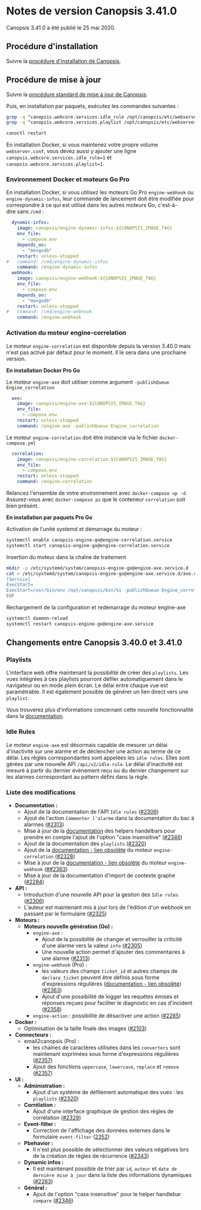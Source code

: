 # Notes de version Canopsis 3.41.0

Canopsis 3.41.0 a été publié le 25 mai 2020.

## Procédure d'installation

Suivre la [procédure d'installation de Canopsis](../guide-administration/installation/index.md).

## Procédure de mise à jour

Suivre la [procédure standard de mise à jour de Canopsis](../guide-administration/mise-a-jour/index.md).

Puis, en installation par paquets, exécutez les commandes suivantes :

```sh
grep -q ^canopsis.webcore.services.idle_rule /opt/canopsis/etc/webserver.conf || echo "canopsis.webcore.services.idle_rule=1" >> /opt/canopsis/etc/webserver.conf
grep -q ^canopsis.webcore.services.playlist /opt/canopsis/etc/webserver.conf || echo "canopsis.webcore.services.playlist=1" >> /opt/canopsis/etc/webserver.conf

canoctl restart
```

En installation Docker, si vous maintenez votre propre volume `webserver.conf`, vous devez aussi y ajouter une ligne `canopsis.webcore.services.idle_rule=1` et `canopsis.webcore.services.playlist=1`.

### Environnement Docker et moteurs Go Pro

En installation Docker, si vous utilisez les moteurs Go Pro `engine-webhook` ou `engine-dynamic-infos`, leur commande de lancement doit être modifiée pour correspondre à ce qui est utilisé dans les autres moteurs Go, c'est-à-dire sans `/cmd` :

```yaml hl_lines="9 18"
  dynamic-infos:
    image: canopsis/engine-dynamic-infos:${CANOPSIS_IMAGE_TAG}
    env_file:
      - compose.env
    depends_on:
      - "mongodb"
    restart: unless-stopped
#   command: /cmd/engine-dynamic-infos
    command: /engine-dynamic-infos
  webhook:
    image: canopsis/engine-webhook:${CANOPSIS_IMAGE_TAG}
    env_file:
      - compose.env
    depends_on:
      - "mongodb"
    restart: unless-stopped
#   command: /cmd/engine-webhook
    command: /engine-webhook
```

### Activation du moteur engine-correlation

Le moteur `engine-correlation` est disponible depuis la version 3.40.0 mais n'est pas activé par défaut pour le moment. Il le sera dans une prochaine version.

**En installation Docker Pro Go**

Le moteur `engine-axe` doit utiliser comme argument `-publishQueue Engine_correlation`

```yaml hl_lines="6"
  axe:
    image: canopsis/engine-axe:${CANOPSIS_IMAGE_TAG}
    env_file:
      - compose.env
    restart: unless-stopped
    command: /engine-axe -publishQueue Engine_correlation
```

Le moteur `engine-correlation` doit être instancié via le fichier `docker-compose.yml`

```yaml
  correlation:
    image: canopsis/engine-correlation:${CANOPSIS_IMAGE_TAG}
    env_file:
      - compose.env
    restart: unless-stopped
    command: /engine-correlation
```

Relancez l'ensemble de votre environnement avec `docker-compose up -d`. Assurez-vous avec `docker-compose ps` que le conteneur `correlation` soit bien présent.

**En installation par paquets Pro Go**

Activation de l'unité systemd et démarrage du moteur :

```sh
systemctl enable canopsis-engine-go@engine-correlation.service
systemctl start canopsis-engine-go@engine-correlation.service
```

Insertion du moteur dans la chaîne de traitement

```sh
mkdir -p /etc/systemd/system/canopsis-engine-go@engine-axe.service.d
cat > /etc/systemd/system/canopsis-engine-go@engine-axe.service.d/axe.conf << EOF
[Service]
ExecStart=
ExecStart=/usr/bin/env /opt/canopsis/bin/%i -publishQueue Engine_correlation
EOF
```
Rechargement de la configuration et redémarrage du moteur engine-axe

```sh
systemctl daemon-reload
systemctl restart canopsis-engine-go@engine-axe.service
```

## Changements entre Canopsis 3.40.0 et 3.41.0

### Playlists

L'interface web offre maintenant la possibilité de créer des `playlists`. Les vues intégrées à ces playlists pourront défiler automatiquement dans le navigateur ou en mode plein écran. Le délai entre chaque vue est paramétrable. Il est également possible de générer un lien direct vers une `playlist`.

Vous trouverez plus d'informations concernant cette nouvelle fonctionnalité dans la [documentation](../guide-utilisation/menu-administration/listes-de-lecture.md).

### Idle Rules

Le moteur `engine-axe` est désormais capable de mesurer un délai d'inactivité sur une alarme et de déclencher une action au terme de ce délai. Les règles correspondantes sont appelées les `idle rules`. Elles sont gérées par une nouvelle API `/api/v2/idle-rule`. Le délai d'inactivité est mesuré à partir du dernier évènement reçu ou du dernier changement sur les alarmes correspondant au pattern défini dans la règle.

### Liste des modifications

*  **Documentation :**
    *  Ajout de la documentation de l'API `Idle rules` ([#2306](https://git.canopsis.net/canopsis/canopsis/issues/2306))
    *  Ajout de l'action `Commenter l'alarme` dans la documentation du bac à alarmes ([#2313](https://git.canopsis.net/canopsis/canopsis/issues/2313))
    *  Mise à jour de la [documentation](../guide-utilisation/interface/helpers/index.md) des helpers handelbars pour prendre en compte l'ajout de l'option "case insensitive" ([#2346](https://git.canopsis.net/canopsis/canopsis/issues/2346))
    * Ajout de la documentation des `playlists` ([#2320](https://git.canopsis.net/canopsis/canopsis/issues/2320))
    * Ajout de la [documentation - lien obsolète]() du moteur `engine-correlation` ([#2328](https://git.canopsis.net/canopsis/canopsis/issues/2328))
    * Mise à jour de la [documentation - lien obsolète]() du moteur `engine-webhook` ([##2363](https://git.canopsis.net/canopsis/canopsis/issues/2363))
    * Mise à jour de la documentation d'import de contexte graphe ([#2284](https://git.canopsis.net/canopsis/canopsis/issues/2284))
*  **API :**
    *  Introduction d'une nouvelle API pour la gestion des `Idle rules` ([#2306](https://git.canopsis.net/canopsis/canopsis/issues/2306))
    *  L'auteur est maintenant mis à jour lors de l'édition d'un webhook en passant par le formulaire ([#2325](https://git.canopsis.net/canopsis/canopsis/issues/2325))
*  **Moteurs :**
    *  **Moteurs nouvelle génération (Go) :**
        *  `engine-axe` :
            *  Ajout de la possibilité de changer et verrouiller la criticité d'une alarme vers la valeur `info` ([#2305](https://git.canopsis.net/canopsis/canopsis/issues/2305))
            *  Une nouvelle action permet d'ajouter des commentaires à une alarme ([#2313](https://git.canopsis.net/canopsis/canopsis/issues/2313))
        *  `engine-webhook` (Pro) :
            *  les valeurs des champs `ticket_id` et autres champs de `declare_ticket` peuvent être définis sous forme d'expressions régulières ([documentation - lien obsolète]()) ([#2363](https://git.canopsis.net/canopsis/canopsis/issues/2363))
            *  Ajout d'une possibilité de logger les requêtes émises et réponses reçues pour faciliter le diagnostic en cas d'incident ([#2358](https://git.canopsis.net/canopsis/canopsis/issues/2358))
        *  `engine-action` : possibilité de désactiver une action ([#2285](https://git.canopsis.net/canopsis/canopsis/issues/2285))
* **Docker :**
    * Optimisation de la taille finale des images ([#2103](https://git.canopsis.net/canopsis/canopsis/issues/2103))
*  **Connecteurs :**
    *  email2canopsis (Pro) :
        *  les chaînes de caractères utilisées dans les `converters` sont maintenant exprimées sous forme d'expressions régulières ([#2357](https://git.canopsis.net/canopsis/canopsis/issues/2357))
        *  Ajout des fonctions `uppercase`, `lowercase`, `replace` et `remove` ([#2357](https://git.canopsis.net/canopsis/canopsis/issues/2357))
*  **UI :**
    *  **Administration :**
        *  Ajout d'un système de défilement automatique des vues : les `playlists` ([#2320](https://git.canopsis.net/canopsis/canopsis/issues/2320))
    *  **Corrélation :**
        *  Ajout d'une interface graphique de gestion des règles de corrélation ([#2329](https://git.canopsis.net/canopsis/canopsis/issues/2329))
    *  **Event-filter :**
        *  Correction de l'affichage des données externes dans le formulaire `event-filter` ([2352](https://git.canopsis.net/canopsis/canopsis/issues/2352))
    *  **Pbehavior :**
        *  Il n'est plus possible de sélectionner des valeurs négatives lors de la création de règles de récurrence ([#2343](https://git.canopsis.net/canopsis/canopsis/issues/2343))
    * **Dynamic infos :**
        *  Il est maintenant possible de trier par `id`, `auteur` et `date de dernière mise à jour` dans la liste des informations dynamiques ([#2263](https://git.canopsis.net/canopsis/canopsis/issues/2263))
    * **Général :**
        *  Ajout de l'option "case insensitive" pour le helper handlebar `compare` ([#2346](https://git.canopsis.net/canopsis/canopsis/issues/2346))
